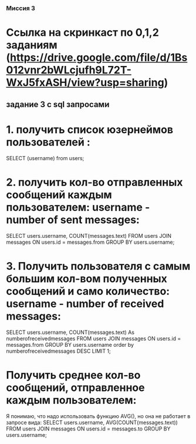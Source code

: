 ###  Миссия 3
#  Ссылка на скринкаст по 0,1,2 заданиям (https://drive.google.com/file/d/1Bs012vnr2bWLcjufh9L72T-WxJ5fxASH/view?usp=sharing)
## задание 3 с sql запросами
# 1. получить список юзернеймов пользователей : 
SELECT (username) from users;
# 2. получить кол-во отправленных сообщений каждым пользователем: username - number of sent messages:
SELECT users.username, COUNT(messages.text) 
FROM users
JOIN messages ON users.id = messages.from
GROUP BY users.username;
# 3. Получить пользователя с самым большим кол-вом полученных сообщений и само количество: username - number of received messages:
SELECT users.username, COUNT(messages.text) As numberofreceivedmessages
FROM users
JOIN messages ON users.id = messages.from
GROUP BY users.username
order by numberofreceivedmessages DESC
LIMIT 1;
# Получить среднее кол-во сообщений, отправленное каждым пользователем:
Я понимаю, что надо использовать функцию AVG(), но она не работает в запросе вида: 
SELECT users.username, AVG(COUNT(messages.text)) 
FROM users
JOIN messages ON users.id = messages.to
GROUP BY users.username;
